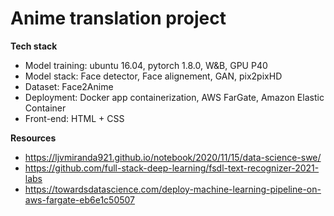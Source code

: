 # **Anime translation project**

**Tech stack**

- Model training: ubuntu 16.04, pytorch 1.8.0, W&B, GPU P40 
- Model stack: Face detector, Face alignement, GAN, pix2pixHD
- Dataset: Face2Anime 
- Deployment: Docker app containerization, AWS FarGate, Amazon Elastic Container 
- Front-end: HTML + CSS 


**Resources**
 - https://ljvmiranda921.github.io/notebook/2020/11/15/data-science-swe/
 - https://github.com/full-stack-deep-learning/fsdl-text-recognizer-2021-labs
 - https://towardsdatascience.com/deploy-machine-learning-pipeline-on-aws-fargate-eb6e1c50507
